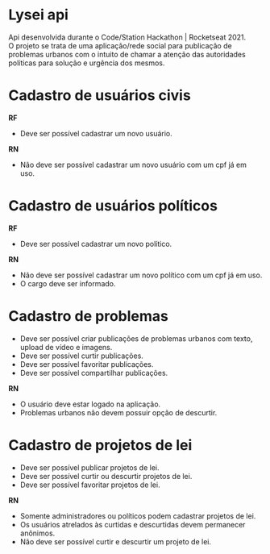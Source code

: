 # Lysei api
Api desenvolvida durante o Code/Station Hackathon | Rocketseat 2021.\
O projeto se trata de uma aplicação/rede social para publicação de problemas urbanos com o intuito de chamar a atenção das autoridades políticas para solução e urgência dos mesmos.


# Cadastro de usuários civis

**RF**
- Deve ser possível cadastrar um novo usuário.

**RN**
- Não deve ser possível cadastrar um novo usuário com um cpf já em uso.


# Cadastro de usuários políticos

**RF**
- Deve ser possível cadastrar um novo político.

**RN**
- Não deve ser possível cadastrar um novo político com um cpf já em uso.
- O cargo deve ser informado.


# Cadastro de problemas

- Deve ser possível criar publicações de problemas urbanos com texto, upload de vídeo e imagens.
- Deve ser possível curtir publicações.
- Deve ser possível favoritar publicações.
- Deve ser possível compartilhar publicações.

**RN**
- O usuário deve estar logado na aplicação.
- Problemas urbanos não devem possuir opção de descurtir.

# Cadastro de projetos de lei

- Deve ser possível publicar projetos de lei.
- Deve ser possível curtir ou descurtir projetos de lei.
- Deve ser possível favoritar projetos de lei.

**RN**
- Somente administradores ou políticos podem cadastrar projetos de lei.
- Os usuários atrelados às curtidas e descurtidas devem permanecer anônimos.
- Não deve ser possível curtir e descurtir um projeto de lei.